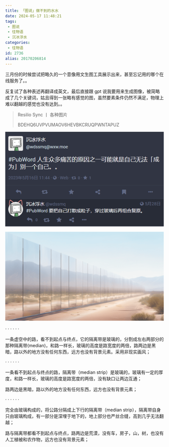 ```yaml
---
title: 「图说」做不到的水水
date: 2024-05-17 11:48:21
tags:
 - 图说
 - 往物语
 - 沉冰浮水
categories:
 - 往物语
id: 2736
alias: 20170206814
---
```


三月份的时候尝试把略久的一个意像用文生图工具展示出来，甚至忘记用的哪个在线服务了。。

<!--more-->

反复试了各种表述再翻译成英文，最后直接跟 gpt 说我要用来生成图像，被简略成了几个关键词，姑且得到一张略有感觉的图，虽然要素条件仍然不满足，物理上难以翻越的感觉也没有达到。。

> Resilio Sync 丨 各种图片
>
> BDEHQ6UVPVUMAOV6HEVBKCRUQPWNTAPUZ


![2023-06-07](./2023-06-07.png "2023-06-07")


![2024-03-18](./2024-03-18.png "2024-03-18")


· · · · · ·


一条虚空中的路，看不到起点与终点，它的隔离带是玻璃的，分割成左右两部分的那种隔离带(median)，和路一样长，玻璃的高度是路宽度的两倍，路两边是黑暗，路以外的地方没有任何东西，远方也没有背景元素。采用非现实画风；

· · · · · ·

一条看不到起点与终点的路，隔离带（median strip）是玻璃的，玻璃有一定的厚度，和路一样长，玻璃的高度是路宽度的两倍，没有缺口让两边互通；

路两边是黑暗，路以外的地方没有任何东西，远方也没有背景元素；

· · · · · ·

完全由玻璃构成的，将公路分隔成上下行的隔离带（median strip），隔离带自身只由玻璃构成，有一部分是深埋于地下的，地上部分也严丝合缝，高到几乎无法翻越；

路与隔离带都看不到起点与终点，路两边是荒漠，没有车，房子，山，树，也没有人工植被和农作物，远方也没有背景元素；
